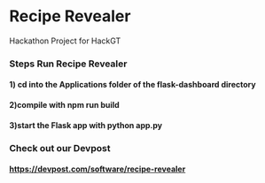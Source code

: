 # Recipe Revealer

Hackathon Project for HackGT

### Steps Run Recipe Revealer

#### 1) cd into the Applications folder of the flask-dashboard directory
#### 2)compile with npm run build
#### 3)start the Flask app with python app.py


### Check out our Devpost
#### https://devpost.com/software/recipe-revealer
